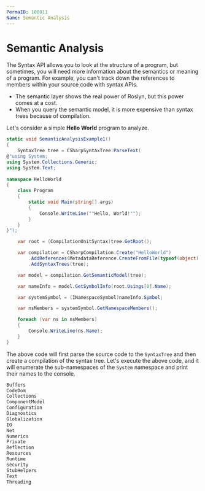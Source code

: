 ```yaml
---
PermaID: 100011
Name: Semantic Analysis
---
```


# Semantic Analysis

The Syntax API allows you to look at the structure of a program, but sometimes, you will need more information about the semantics or meaning of a program. For example, you can't track down the references to members within your source code with syntax APIs.

 - The semantic layer shows the real power of Roslyn, but this power comes at a cost. 
 - When you query the semantic model, it is more expensive than syntax trees because of compilation.

Let's consider a simple **Hello World** program to analyze.

```csharp
static void SemanticAnalysisExample1()
{
    SyntaxTree tree = CSharpSyntaxTree.ParseText(
@"using System;
using System.Collections.Generic;
using System.Text;
 
namespace HelloWorld
{
    class Program
    {
        static void Main(string[] args)
        {
            Console.WriteLine(""Hello, World!"");
        }
    }
}");

    var root = (CompilationUnitSyntax)tree.GetRoot();

    var compilation = CSharpCompilation.Create("HelloWorld")
        .AddReferences(MetadataReference.CreateFromFile(typeof(object).Assembly.Location))
        .AddSyntaxTrees(tree);

    var model = compilation.GetSemanticModel(tree);

    var nameInfo = model.GetSymbolInfo(root.Usings[0].Name);

    var systemSymbol = (INamespaceSymbol)nameInfo.Symbol;

    var nsMembers = systemSymbol.GetNamespaceMembers();

    foreach (var ns in nsMembers)
    {
        Console.WriteLine(ns.Name);
    }
}
```

The above code will first parse the source code to the `SyntaxTree` and then create a compilation of the syntax tree. Let's execute the above code, and it will enumerate the sub-namespaces of the `System` namespace and print their names to the console.

```csharp
Buffers
CodeDom
Collections
ComponentModel
Configuration
Diagnostics
Globalization
IO
Net
Numerics
Private
Reflection
Resources
Runtime
Security
StubHelpers
Text
Threading
```
